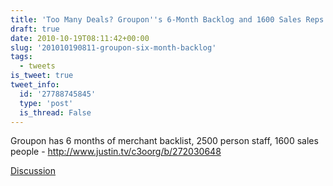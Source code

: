 ```yaml
---
title: 'Too Many Deals? Groupon''s 6-Month Backlog and 1600 Sales Reps'
draft: true
date: 2010-10-19T08:11:42+00:00
slug: '201010190811-groupon-six-month-backlog'
tags:
  - tweets
is_tweet: true
tweet_info:
  id: '27788745845'
  type: 'post'
  is_thread: False
---
```




Groupon has 6 months of merchant backlist, 2500 person staff, 1600 sales people - http://www.justin.tv/c3oorg/b/272030648

[Discussion](https://x.com/sytelus/status/27788745845)
